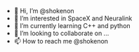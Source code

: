 - 👋 Hi, I’m @shokenon
- 👀 I’m interested in SpaceX and Neuralink
- 🌱 I’m currently learning C++ and python
- 💞️ I’m looking to collaborate on ...
- 📫 How to reach me @shokenon

<!---
shokenon/shokenon is a ✨ special ✨ repository because its `README.md` (this file) appears on your GitHub profile.
You can click the Preview link to take a look at your changes.
--->
